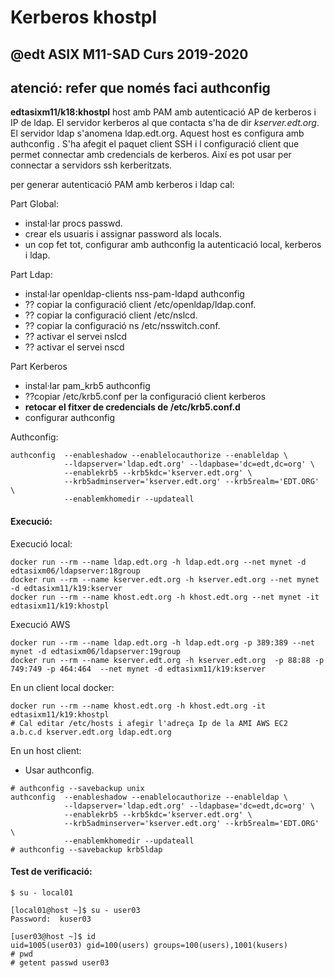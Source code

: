# Kerberos khostpl
## @edt ASIX M11-SAD Curs 2019-2020

## atenció: refer que només faci authconfig

**edtasixm11/k18:khostpl** host amb PAM amb autenticació AP de  kerberos i IP de ldap.
  El servidor kerberos al que contacta s'ha de dir *kserver.edt.org*. El servidor ldap
  s'anomena ldap.edt.org. Aquest host es configura amb authconfig .
  S'ha afegit el paquet client SSH i l configuració client que permet connectar
  amb credencials de kerberos. Així es pot usar per connectar a servidors ssh kerberitzats.
  
per generar autenticació PAM amb kerberos i ldap cal:

Part Global:
  * instal·lar procs passwd.
  * crear els usuaris i assignar password als locals.
  * un cop fet tot, configurar amb authconfig la autenticació local,
    kerberos i ldap.

Part Ldap:
 * instal·lar openldap-clients nss-pam-ldapd authconfig
 * ?? copiar la configuració client /etc/openldap/ldap.conf.
 * ?? copiar la configuració client /etc/nslcd.
 * ?? copiar la configuració ns /etc/nsswitch.conf.
 * ?? activar el servei nslcd
 * ?? activar el servei nscd

Part Kerberos
 * instal·lar pam_krb5 authconfig
 * ??copiar /etc/krb5.conf per la configuració client kerberos
 * **retocar el fitxer de credencials de /etc/krb5.conf.d**
 * configurar authconfig

Authconfig:
```
authconfig  --enableshadow --enablelocauthorize --enableldap \
            --ldapserver='ldap.edt.org' --ldapbase='dc=edt,dc=org' \
            --enablekrb5 --krb5kdc='kserver.edt.org' \
            --krb5adminserver='kserver.edt.org' --krb5realm='EDT.ORG' \
            --enablemkhomedir --updateall
```

#### Execució:

Execució local:
```
docker run --rm --name ldap.edt.org -h ldap.edt.org --net mynet -d edtasixm06/ldapserver:18group
docker run --rm --name kserver.edt.org -h kserver.edt.org --net mynet -d edtasixm11/k19:kserver
docker run --rm --name khost.edt.org -h khost.edt.org --net mynet -it edtasixm11/k19:khostpl
```

Execució AWS
```
docker run --rm --name ldap.edt.org -h ldap.edt.org -p 389:389 --net mynet -d edtasixm06/ldapserver:19group
docker run --rm --name kserver.edt.org -h kserver.edt.org  -p 88:88 -p 749:749 -p 464:464  --net mynet -d edtasixm11/k19:kserver
```

En un client local docker:
```
docker run --rm --name khost.edt.org -h khost.edt.org -it edtasixm11/k19:khostpl
# Cal editar /etc/hosts i afegir l'adreça Ip de la AMI AWS EC2
a.b.c.d kserver.edt.org ldap.edt.org
```

En un host client:
 * Usar authconfig.
```
# authconfig --savebackup unix
authconfig  --enableshadow --enablelocauthorize --enableldap \
            --ldapserver='ldap.edt.org' --ldapbase='dc=edt,dc=org' \
            --enablekrb5 --krb5kdc='kserver.edt.org' \
            --krb5adminserver='kserver.edt.org' --krb5realm='EDT.ORG' \
            --enablemkhomedir --updateall
# authconfig --savebackup krb5ldap
```

#### Test de verificació:

```
$ su - local01

[local01@host ~]$ su - user03
Password:  kuser03

[user03@host ~]$ id
uid=1005(user03) gid=100(users) groups=100(users),1001(kusers)
# pwd
# getent passwd user03
```
